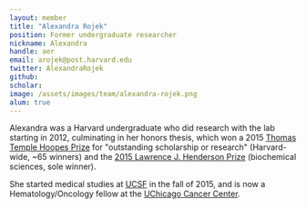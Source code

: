 ```yaml
---
layout: member
title: "Alexandra Rojek"
position: Former undergraduate researcher
nickname: Alexandra
handle: aer
email: arojek@post.harvard.edu
twitter: AlexandraRojek
github: 
scholar: 
image: /assets/images/team/alexandra-rojek.png
alum: true
---
```

Alexandra was a Harvard undergraduate who did research with the lab starting in 2012, culminating in her honors thesis, which won a 2015 [Thomas Temple Hoopes Prize](http://isites.harvard.edu/icb/icb.do?keyword=k78478&tabgroupid=icb.tabgroup122123) for "outstanding scholarship or research" (Harvard-wide, ~65 winners) and the [2015 Lawrence J. Henderson Prize][1] (biochemical sciences, sole winner).

She started medical studies at [UCSF](http://ucsf.edu) in the fall of 2015, and is now a Hematology/Oncology fellow at the [UChicago Cancer Center](https://www.uchicagomedicine.org/cancer).

[1]: https://www.mcb.harvard.edu/mcb/news/news-detail/3806/eleven-undergraduates-receive-thirteen-prizes/
